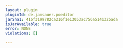 ```yaml
---
layout: plugin
pluginId: de.jansauer.poeditor
jarSha1: 416f3199782ca216f1e13053ac756a5141325ada
isJarAvailable: true
error: NONE
violations: []

---
```

